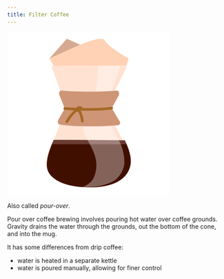 ```yaml
---
title: Filter Coffee
---
```


<img class="header-logo" src="./static/chemex.svg"/>

Also called *pour-over*.

Pour over coffee brewing involves pouring hot water over coffee grounds. Gravity drains the water through the grounds, out the bottom of the cone, and into the mug.

It has some differences from drip coffee:
 - water is heated in a separate kettle
 - water is poured manually, allowing for finer control
